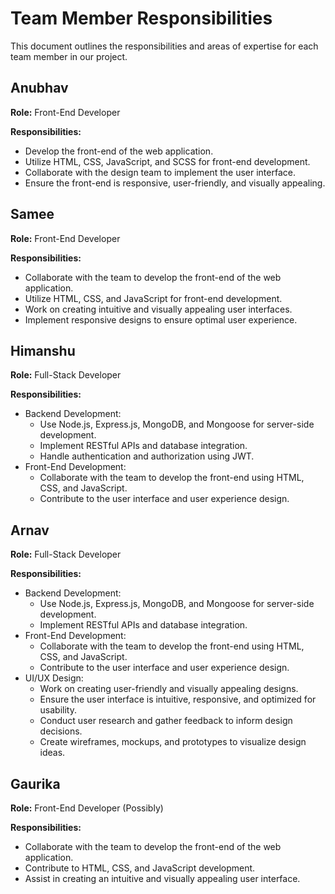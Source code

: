 # Team Member Responsibilities

This document outlines the responsibilities and areas of expertise for each team member in our project.

## Anubhav

**Role:** Front-End Developer

**Responsibilities:**
- Develop the front-end of the web application.
- Utilize HTML, CSS, JavaScript, and SCSS for front-end development.
- Collaborate with the design team to implement the user interface.
- Ensure the front-end is responsive, user-friendly, and visually appealing.

## Samee

**Role:** Front-End Developer

**Responsibilities:**
- Collaborate with the team to develop the front-end of the web application.
- Utilize HTML, CSS, and JavaScript for front-end development.
- Work on creating intuitive and visually appealing user interfaces.
- Implement responsive designs to ensure optimal user experience.

## Himanshu

**Role:** Full-Stack Developer

**Responsibilities:**
- Backend Development:
  - Use Node.js, Express.js, MongoDB, and Mongoose for server-side development.
  - Implement RESTful APIs and database integration.
  - Handle authentication and authorization using JWT.
- Front-End Development:
  - Collaborate with the team to develop the front-end using HTML, CSS, and JavaScript.
  - Contribute to the user interface and user experience design.

## Arnav

**Role:** Full-Stack Developer

**Responsibilities:**
- Backend Development:
  - Use Node.js, Express.js, MongoDB, and Mongoose for server-side development.
  - Implement RESTful APIs and database integration.
- Front-End Development:
  - Collaborate with the team to develop the front-end using HTML, CSS, and JavaScript.
  - Contribute to the user interface and user experience design.
- UI/UX Design:
  - Work on creating user-friendly and visually appealing designs.
  - Ensure the user interface is intuitive, responsive, and optimized for usability.
  - Conduct user research and gather feedback to inform design decisions.
  - Create wireframes, mockups, and prototypes to visualize design ideas.


## Gaurika

**Role:** Front-End Developer (Possibly)

**Responsibilities:**
- Collaborate with the team to develop the front-end of the web application.
- Contribute to HTML, CSS, and JavaScript development.
- Assist in creating an intuitive and visually appealing user interface.
